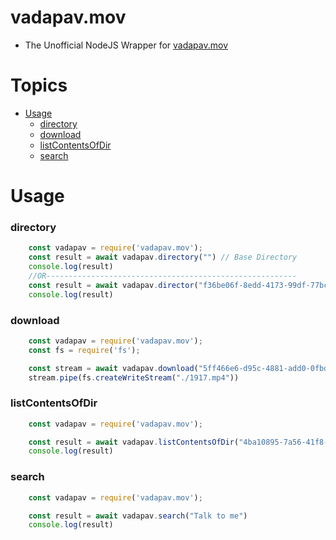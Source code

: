 # vadapav.mov<!-- omit in toc -->
- The Unofficial NodeJS Wrapper for [vadapav.mov](https://vadapav.mov)
# Topics<!-- omit in toc -->
- [Usage](#usage)
    - [directory](#directory)
    - [download](#download)
    - [listContentsOfDir](#listcontentsofdir)
    - [search](#search)
# Usage
### directory
```js
    const vadapav = require('vadapav.mov');
    const result = await vadapav.directory("") // Base Directory
    console.log(result)
    //OR--------------------------------------------------------
    const result = await vadapav.director("f36be06f-8edd-4173-99df-77bc4c7c2626") // other directory
    console.log(result)
```
### download
```js
    const vadapav = require('vadapav.mov');
    const fs = require('fs');

    const stream = await vadapav.download("5ff466e6-d95c-4881-add0-0fbdccf61856")
    stream.pipe(fs.createWriteStream("./1917.mp4"))
```
### listContentsOfDir
```js
    const vadapav = require('vadapav.mov');

    const result = await vadapav.listContentsOfDir("4ba10895-7a56-41f8-8e4b-6eb4c0d2f40e")
    console.log(result)
```
### search
```js
    const vadapav = require('vadapav.mov');

    const result = await vadapav.search("Talk to me")
    console.log(result)
```
